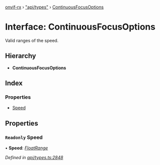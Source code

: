 [onvif-rx](../README.md) › ["api/types"](../modules/_api_types_.md) › [ContinuousFocusOptions](_api_types_.continuousfocusoptions.md)

# Interface: ContinuousFocusOptions

Valid ranges of the speed.

## Hierarchy

* **ContinuousFocusOptions**

## Index

### Properties

* [Speed](_api_types_.continuousfocusoptions.md#readonly-speed)

## Properties

### `Readonly` Speed

• **Speed**: *[FloatRange](_api_types_.floatrange.md)*

*Defined in [api/types.ts:2848](https://github.com/patrickmichalina/onvif-rx/blob/3e9b152/src/api/types.ts#L2848)*
